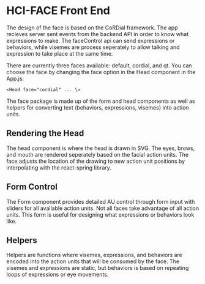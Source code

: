 # HCI-FACE Front End

The design of the face is based on the CoRDial framework. The app recieves server sent events from the backend API in order to know what expressions to make. The faceControl api can send expressions or behaviors, while visemes are process seperately to allow talking and expression to take place at the same time.

There are currently three faces available: default, cordial, and qt. You can choose the face by changing the face option in the Head component in the App.js:

``` <Head face="cordial" ... \> ```

The face package is made up of the form and head components as well as helpers for converting text (behaviors, expressions, visemes) into action units.

## Rendering the Head

The head component is where the head is drawn in SVG. The eyes, brows, and mouth are rendered seperately based on the facial action units. The face adjusts the location of the drawing to new action unit positions by interpolating with the react-spring library.

## Form Control

The Form component provides detailed AU control through form input with sliders for all available action units. Not all faces take advantage of all action units. This form is useful for designing what expressions or behaviors look like.

## Helpers

Helpers are functions where visemes, expressions, and behaviors are encoded into the action units that will be consumed by the face. The visemes and expressions are static, but behaviors is based on repeating loops of expressions or eye movements.
